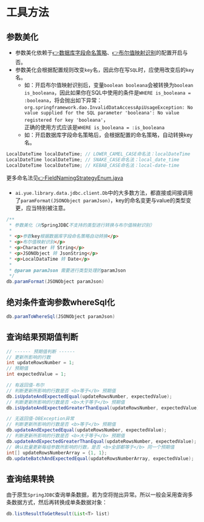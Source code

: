 # 工具方法
## 参数美化
- 参数美化依赖于[👉数据库字段命名策略](data/jdbc/Jdbc配置.md?id=数据库字段命名策略)、[👉布尔值映射识别](data/jdbc/Jdbc配置.md?id=布尔值映射识别)的配置开启与否。
- 参数美化会根据配置规则改变`key`名，因此你在写`SQL`时，应使用改变后的`key`名。
  - 如：开启布尔值映射识别后，变量`boolean booleana`会被转换为`boolean is_booleana`，因此如果你在SQL中使用的条件是`WHERE is_booleana = :booleana`，将会抛出如下异常：<br>
`org.springframework.dao.InvalidDataAccessApiUsageException: No value supplied for the SQL parameter 'booleana': No value registered for key 'booleana'`，<br>
正确的使用方式应该是`WHERE is_booleana = :is_booleana`
  - 如：开启数据库字段命名策略后，会根据配置的命名策略，自动转换key名。<br>
```java
LocalDateTime localDateTime; // LOWER_CAMEL_CASE命名法：localDateTime
LocalDateTime localDateTime; // SNAKE_CASE命名法：local_date_time
LocalDateTime localDateTime; // KEBAB_CASE命名法：local-date-time
```
更多命名法见[👉FieldNamingStrategyEnum.java](https://gitee.com/yl-yue/yue-library/blob/j11.2.6.0/yue-library-base/src/main/java/ai/yue/library/base/constant/FieldNamingStrategyEnum.java)

- `ai.yue.library.data.jdbc.client.Db`中的大多数方法，都直接或间接调用了`paramFormat(JSONObject paramJson)`，key的命名变更与value的类型变更，应当特别被注意。

```java
/**
 * 参数美化（对SpringJDBC不支持的类型进行转换与布尔值映射识别）
 * 
 * <p>参数key根据数据库字段命名策略自动转换</p>
 * <p>布尔值映射识别</p>
 * <p>Character 转 String</p>
 * <p>JSONObject 转 JsonString</p>
 * <p>LocalDataTime 转 Date</p>
 *
 * @param paramJson 需要进行类型处理的paramJson
 */
db.paramFormat(JSONObject paramJson)
```

## 绝对条件查询参数whereSql化
```java
db.paramToWhereSql(JSONObject paramJson)
```

## 查询结果预期值判断
```java
// ------ 预期值判断 ------
// 更新所影响的行数
int updateRowsNumber = 1;
// 预期值
int expectedValue = 1;

// 有返回值-布尔
// 判断更新所影响的行数是否 <b>等于</b> 预期值
db.isUpdateAndExpectedEqual(updateRowsNumber, expectedValue);
// 判断更新所影响的行数是否 <b>大于等于</b> 预期值
db.isUpdateAndExpectedGreaterThanEqual(updateRowsNumber, expectedValue);

// 无返回值-DBException异常
// 判断更新所影响的行数是否 <b>等于</b> 预期值
db.updateAndExpectedEqual(updateRowsNumber, expectedValue);
// 判断更新所影响的行数是否 <b>大于等于</b> 预期值
db.updateAndExpectedGreaterThanEqual(updateRowsNumber, expectedValue);
// 确认批量更新每组参数所影响的行数，是否 <b>全部都等于</b> 同一个预期值
int[] updateRowsNumberArray = {1, 1};
db.updateBatchAndExpectedEqual(updateRowsNumberArray, expectedValue);
```

## 查询结果转换
由于原生`SpringJDBC`查询单条数据，若为空将抛出异常。所以一般会采用查询多条数据方式，然后再转换成单条数据对象：
```java
db.listResultToGetResult(List<T> list)
```